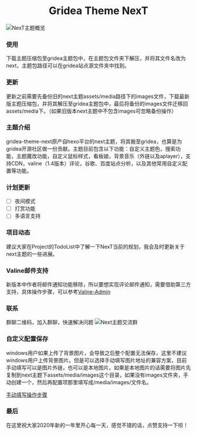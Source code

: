 <h1 align="center">
  Gridea Theme NexT
</h1>

![NexT主题概览](assets/images/overview.jpg)

### 使用
下载主题压缩包至gridea主题包中，在主题包文件夹下解压，并将其文件名改为next，主题包路径可以在gridea站点源文件夹中找到。

### 更新
更新之前需要先备份旧的next主题assets/media路径下的images文件，下载最新版主题压缩包，并将其解压至gridea主题包中，最后将备份的images文件迁移回assets/media下。（如果旧版本next主题中不包含images可忽略备份操作）

### 主题介绍
gridea-theme-next原产自hexo平台的next主题，将其搬至gridea，也算是为gridea开源社区做一份贡献。主题目前包含以下功能：自定义主题色，搜索功能，主题魔改功能，自定义鼠标样式，看板娘，背景音乐（外链以及aplayer），支持CDN，valine（1.4版本）评论，谷歌、百度站点分析，以及其他常用自定义配置等功能。

### 计划更新
- [ ] 夜间模式
- [ ] 打赏功能
- [ ] 多语言支持

### 项目动态
建议大家在Project的TodoList中了解一下NexT当前的规划，我会及时更新关于next主题的一些进展。

### Valine邮件支持
新版本中作者将邮件通知功能移除，所以要想实现评论邮件通知，需要借助第三方支持，具体操作步骤，可以参考[Valine-Admin](https://github.com/zhaojun1998/Valine-Admin)

### 联系
群聊二维码，加入群聊，快速解决问题
![Next主题交流群](https://cdn.jsdelivr.net/gh/hsxyhao/images.github.io@master/1JA_OJlig/group_chat.jpeg)

### 自定义配置保存
windows用户如果上传了背景图片，会导致之后整个配置无法保存，这里不建议windows用户上传背景图片。但是可以选择手动填写图片地址的兼容方案，目前手动填写可以是图片外链，也可以是本地图片。如果是本地图片的话需要将图片先复制到next主题下assets/media/images这个目录，如果没有images文件夹，手动创建一个，然后再配置项那里填写成/media/images/文件名。

[手动填写操作步骤](https://cdn.jsdelivr.net/gh/o1f/i@master/2020/04/11/2U2OBqTR.gif)

### 最后
在这里祝大家2020年新的一年里开心每一天，感觉不错的话，点赞支持一下呗！
